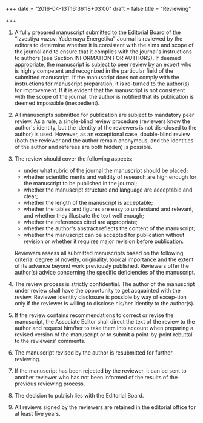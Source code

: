 +++
date = "2016-04-13T16:36:18+03:00"
draft = false
title = "Reviewing"

+++

1. A fully prepared manuscript submitted to the Editorial Board of the “Izvestiya vuzov. Yadernaya Energetika” Journal is reviewed by the editors to determine whether it is consistent with the aims and scope of the journal and to ensure that it complies with the journal's instructions to authors (see Section INFORMATION FOR AUTHORS).  If deemed appropriate, the manuscript is subject to peer review by an expert who is highly competent and recognized in the particular field of the submitted manuscript. If the manuscript does not comply with the instructions for manuscript preparation, it is re-turned to the author(s) for improvement. If it is evident that the manuscript is not consistent with the scope of the journal, the author is notified that its publication is deemed impossible (inexpedient).

2. All manuscripts submitted for publication are subject to mandatory peer review. As a rule, a single-blind review procedure (reviewers know the author's identity, but the identity of the reviewers is not dis-closed to the author) is used. However, as an exceptional case, double-blind review (both the reviewer and the author remain anonymous, and the identities of the author and referees are both hidden) is possible. 

3. The review should cover the following aspects: 
    * under what rubric of the journal the manuscript should be placed; 
    * whether scientific merits and validity of research are high enough for the manuscript to be published in the journal; 
    * whether the manuscript structure and language are acceptable and clear;
    * whether the length of the manuscript is acceptable; 
    * whether the tables and figures are easy to understand and relevant, and whether they illustrate the text well enough; 
    * whether the references cited are appropriate;
    * whether the author's abstract reflects the content of the manuscript;
    * whether the manuscript can be accepted for publication without revision or whether it requires major revision before publication.
    
    Reviewers assess all submitted manuscripts based on the following criteria: degree of novelty, originality, topical importance and the extent of its advance beyond work previously published. Reviewers offer the author(s) advice concerning the specific deficiencies of the manuscript.
 
4.  The review process is strictly confidential. The author of the manuscript under review shall have the opportunity to get acquainted with the review. Reviewer identity disclosure is possible by way of excep-tion only if the reviewer is willing to disclose his/her identity to the author(s).  

5. If the review contains recommendations to correct or revise the manuscript, the Associate Editor shall direct the text of the review to the author and request him/her to take them into account when preparing a revised version of the manuscript or to submit a point-by-point rebuttal to the reviewers’ comments.

6. The manuscript revised by the author is resubmitted for further reviewing. 

7. If the manuscript has been rejected by the reviewer, it can be sent to another reviewer who has not been informed of the results of the previous reviewing process. 

8. The decision to publish lies with the Editorial Board. 

9. All reviews signed by the reviewers are retained in the editorial office for at least five years. 
